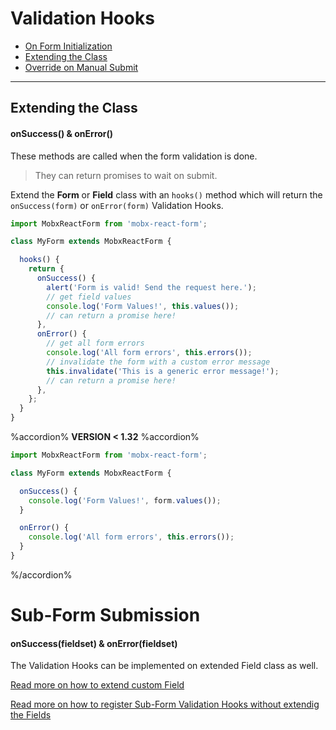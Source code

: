 # Validation Hooks

* [On Form Initialization](constructor.md)
* [Extending the Class](extending.md)
* [Override on Manual Submit](override.md)

---

## Extending the Class
#### onSuccess() & onError()

These methods are called when the form validation is done.

> They can return promises to wait on submit.

Extend the **Form** or **Field** class with an `hooks()` method which will return the `onSuccess(form)` or `onError(form)` Validation Hooks.

```javascript
import MobxReactForm from 'mobx-react-form';

class MyForm extends MobxReactForm {

  hooks() {
    return {
      onSuccess() {
        alert('Form is valid! Send the request here.');
        // get field values
        console.log('Form Values!', this.values());
        // can return a promise here!
      },
      onError() {
        // get all form errors
        console.log('All form errors', this.errors());
        // invalidate the form with a custom error message
        this.invalidate('This is a generic error message!');
        // can return a promise here!
      },
    };
  }
}
```

%accordion% **VERSION < 1.32** %accordion%

```javascript
import MobxReactForm from 'mobx-react-form';

class MyForm extends MobxReactForm {

  onSuccess() {
    console.log('Form Values!', form.values());
  }

  onError() {
    console.log('All form errors', this.errors());
  }
}
```

%/accordion%

# Sub-Form Submission
#### onSuccess(fieldset) & onError(fieldset)

The Validation Hooks can be implemented on extended Field class as well.

[Read more on how to extend custom Field](../../form/extend/custom.md)

[Read more on how to register Sub-Form Validation Hooks without extendig the Fields](constructor.md)

